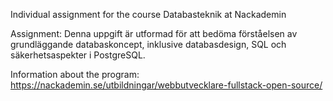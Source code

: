 Individual assignment for the course Databasteknik at Nackademin

Assignment: 
Denna uppgift är utformad för att bedöma förståelsen av grundläggande databaskoncept, inklusive databasdesign, SQL och säkerhetsaspekter i PostgreSQL.

Information about the program: 
https://nackademin.se/utbildningar/webbutvecklare-fullstack-open-source/
